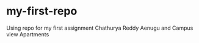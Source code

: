 # my-first-repo
Using repo for my first assignment
Chathurya Reddy Aenugu and Campus view Apartments
